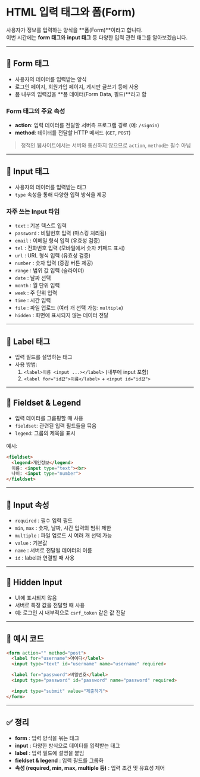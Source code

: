 # HTML 입력 태그와 폼(Form)

사용자가 정보를 입력하는 양식을 **폼(Form)**이라고 합니다.  
이번 시간에는 **form 태그**와 **input 태그** 등 다양한 입력 관련 태그를 알아보겠습니다.  

---

## 📌 Form 태그

- 사용자의 데이터를 입력받는 양식  
- 로그인 페이지, 회원가입 페이지, 게시판 글쓰기 등에 사용  
- 폼 내부의 입력값을 **폼 데이터(Form Data, 필드)**라고 함  

### Form 태그의 주요 속성
- **action**: 입력 데이터를 전달할 서버측 프로그램 경로 (예: `/signin`)
- **method**: 데이터를 전달할 HTTP 메서드 (`GET`, `POST`)

> 정적인 웹사이트에서는 서버와 통신하지 않으므로 `action`, `method`는 필수 아님

---

## 📌 Input 태그

- 사용자의 데이터를 입력받는 태그
- `type` 속성을 통해 다양한 입력 방식을 제공

### 자주 쓰는 Input 타입
- `text` : 기본 텍스트 입력
- `password` : 비밀번호 입력 (마스킹 처리됨)
- `email` : 이메일 형식 입력 (유효성 검증)
- `tel` : 전화번호 입력 (모바일에서 숫자 키패드 표시)
- `url` : URL 형식 입력 (유효성 검증)
- `number` : 숫자 입력 (증감 버튼 제공)
- `range` : 범위 값 입력 (슬라이더)
- `date` : 날짜 선택
- `month` : 월 단위 입력
- `week` : 주 단위 입력
- `time` : 시간 입력
- `file` : 파일 업로드 (여러 개 선택 가능: `multiple`)
- `hidden` : 화면에 표시되지 않는 데이터 전달

---

## 📌 Label 태그

- 입력 필드를 설명하는 태그
- 사용 방법:
  1. `<label>이름 <input ...></label>` (내부에 input 포함)
  2. `<label for="id값">이름</label>` + `<input id="id값">`

---

## 📌 Fieldset & Legend

- 입력 데이터를 그룹핑할 때 사용
- `fieldset`: 관련된 입력 필드들을 묶음
- `legend`: 그룹의 제목을 표시

예시:
```html
<fieldset>
  <legend>개인정보</legend>
  이름: <input type="text"><br>
  나이: <input type="number">
</fieldset>
````

---

## 📌 Input 속성

* `required` : 필수 입력 필드
* `min`, `max` : 숫자, 날짜, 시간 입력의 범위 제한
* `multiple` : 파일 업로드 시 여러 개 선택 가능
* `value` : 기본값
* `name` : 서버로 전달될 데이터의 이름
* `id` : label과 연결할 때 사용

---

## 📌 Hidden Input

* UI에 표시되지 않음
* 서버로 특정 값을 전달할 때 사용
* 예: 로그인 시 내부적으로 `csrf_token` 같은 값 전달

---

## 📌 예시 코드

```html
<form action="" method="post">
  <label for="username">아이디</label>
  <input type="text" id="username" name="username" required>

  <label for="password">비밀번호</label>
  <input type="password" id="password" name="password" required>

  <input type="submit" value="제출하기">
</form>
```

---

## ✅ 정리

* **form** : 입력 양식을 묶는 태그
* **input** : 다양한 방식으로 데이터를 입력받는 태그
* **label** : 입력 필드에 설명을 붙임
* **fieldset & legend** : 입력 필드를 그룹화
* **속성 (required, min, max, multiple 등)** : 입력 조건 및 유효성 제어

